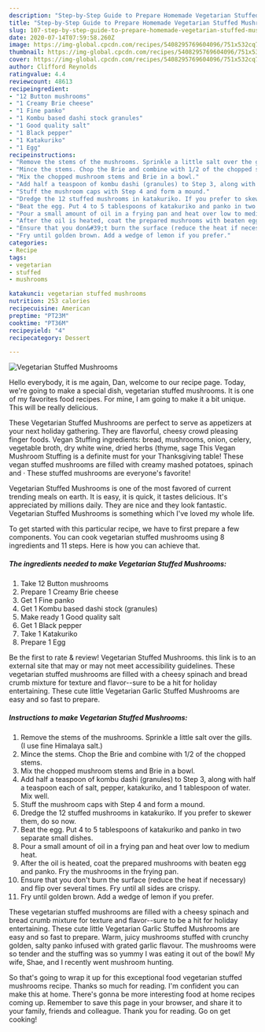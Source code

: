 ```yaml
---
description: "Step-by-Step Guide to Prepare Homemade Vegetarian Stuffed Mushrooms"
title: "Step-by-Step Guide to Prepare Homemade Vegetarian Stuffed Mushrooms"
slug: 107-step-by-step-guide-to-prepare-homemade-vegetarian-stuffed-mushrooms
date: 2020-07-14T07:59:58.260Z
image: https://img-global.cpcdn.com/recipes/5408295769604096/751x532cq70/vegetarian-stuffed-mushrooms-recipe-main-photo.jpg
thumbnail: https://img-global.cpcdn.com/recipes/5408295769604096/751x532cq70/vegetarian-stuffed-mushrooms-recipe-main-photo.jpg
cover: https://img-global.cpcdn.com/recipes/5408295769604096/751x532cq70/vegetarian-stuffed-mushrooms-recipe-main-photo.jpg
author: Clifford Reynolds
ratingvalue: 4.4
reviewcount: 48613
recipeingredient:
- "12 Button mushrooms"
- "1 Creamy Brie cheese"
- "1 Fine panko"
- "1 Kombu based dashi stock granules"
- "1 Good quality salt"
- "1 Black pepper"
- "1 Katakuriko"
- "1 Egg"
recipeinstructions:
- "Remove the stems of the mushrooms. Sprinkle a little salt over the gills. (I use fine Himalaya salt.)"
- "Mince the stems. Chop the Brie and combine with 1/2 of the chopped stems."
- "Mix the chopped mushroom stems and Brie in a bowl."
- "Add half a teaspoon of kombu dashi (granules) to Step 3, along with half a teaspoon each of salt, pepper, katakuriko, and 1 tablespoon of water. Mix well."
- "Stuff the mushroom caps with Step 4 and form a mound."
- "Dredge the 12 stuffed mushrooms in katakuriko. If you prefer to skewer them, do so now."
- "Beat the egg. Put 4 to 5 tablespoons of katakuriko and panko in two separate small dishes."
- "Pour a small amount of oil in a frying pan and heat over low to medium heat."
- "After the oil is heated, coat the prepared mushrooms with beaten egg and panko. Fry the mushrooms in the frying pan."
- "Ensure that you don&#39;t burn the surface (reduce the heat if necessary) and flip over several times. Fry until all sides are crispy."
- "Fry until golden brown. Add a wedge of lemon if you prefer."
categories:
- Recipe
tags:
- vegetarian
- stuffed
- mushrooms

katakunci: vegetarian stuffed mushrooms 
nutrition: 253 calories
recipecuisine: American
preptime: "PT23M"
cooktime: "PT36M"
recipeyield: "4"
recipecategory: Dessert

---
```



![Vegetarian Stuffed Mushrooms](https://img-global.cpcdn.com/recipes/5408295769604096/751x532cq70/vegetarian-stuffed-mushrooms-recipe-main-photo.jpg)

Hello everybody, it is me again, Dan, welcome to our recipe page. Today, we're going to make a special dish, vegetarian stuffed mushrooms. It is one of my favorites food recipes. For mine, I am going to make it a bit unique. This will be really delicious.

These Vegetarian Stuffed Mushrooms are perfect to serve as appetizers at your next holiday gathering. They are flavorful, cheesy crowd pleasing finger foods. Vegan Stuffing ingredients: bread, mushrooms, onion, celery, vegetable broth, dry white wine, dried herbs (thyme, sage This Vegan Mushroom Stuffing is a definite must for your Thanksgiving table! These vegan stuffed mushrooms are filled with creamy mashed potatoes, spinach and · These stuffed mushrooms are everyone&#39;s favorite!

Vegetarian Stuffed Mushrooms is one of the most favored of current trending meals on earth. It is easy, it is quick, it tastes delicious. It's appreciated by millions daily. They are nice and they look fantastic. Vegetarian Stuffed Mushrooms is something which I've loved my whole life.


To get started with this particular recipe, we have to first prepare a few components. You can cook vegetarian stuffed mushrooms using 8 ingredients and 11 steps. Here is how you can achieve that.

<!--inarticleads1-->

##### The ingredients needed to make Vegetarian Stuffed Mushrooms:

1. Take 12 Button mushrooms
1. Prepare 1 Creamy Brie cheese
1. Get 1 Fine panko
1. Get 1 Kombu based dashi stock (granules)
1. Make ready 1 Good quality salt
1. Get 1 Black pepper
1. Take 1 Katakuriko
1. Prepare 1 Egg


Be the first to rate &amp; review! Vegetarian Stuffed Mushrooms. this link is to an external site that may or may not meet accessibility guidelines. These vegetarian stuffed mushrooms are filled with a cheesy spinach and bread crumb mixture for texture and flavor--sure to be a hit for holiday entertaining. These cute little Vegetarian Garlic Stuffed Mushrooms are easy and so fast to prepare. 

<!--inarticleads2-->

##### Instructions to make Vegetarian Stuffed Mushrooms:

1. Remove the stems of the mushrooms. Sprinkle a little salt over the gills. (I use fine Himalaya salt.)
1. Mince the stems. Chop the Brie and combine with 1/2 of the chopped stems.
1. Mix the chopped mushroom stems and Brie in a bowl.
1. Add half a teaspoon of kombu dashi (granules) to Step 3, along with half a teaspoon each of salt, pepper, katakuriko, and 1 tablespoon of water. Mix well.
1. Stuff the mushroom caps with Step 4 and form a mound.
1. Dredge the 12 stuffed mushrooms in katakuriko. If you prefer to skewer them, do so now.
1. Beat the egg. Put 4 to 5 tablespoons of katakuriko and panko in two separate small dishes.
1. Pour a small amount of oil in a frying pan and heat over low to medium heat.
1. After the oil is heated, coat the prepared mushrooms with beaten egg and panko. Fry the mushrooms in the frying pan.
1. Ensure that you don&#39;t burn the surface (reduce the heat if necessary) and flip over several times. Fry until all sides are crispy.
1. Fry until golden brown. Add a wedge of lemon if you prefer.


These vegetarian stuffed mushrooms are filled with a cheesy spinach and bread crumb mixture for texture and flavor--sure to be a hit for holiday entertaining. These cute little Vegetarian Garlic Stuffed Mushrooms are easy and so fast to prepare. Warm, juicy mushrooms stuffed with crunchy golden, salty panko infused with grated garlic flavour. The mushrooms were so tender and the stuffing was so yummy I was eating it out of the bowl! My wife, Shae, and I recently went mushroom hunting. 

So that's going to wrap it up for this exceptional food vegetarian stuffed mushrooms recipe. Thanks so much for reading. I'm confident you can make this at home. There's gonna be more interesting food at home recipes coming up. Remember to save this page in your browser, and share it to your family, friends and colleague. Thank you for reading. Go on get cooking!
